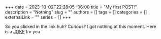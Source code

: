 +++ 
date = 2023-10-02T22:28:05+06:00
title = "My first POST!"
description = "Nothing"
slug = ""
authors = []
tags = []
categories = []
externalLink = ""
series = []
+++

So you clicked in the link huh? Curious? I got nothing at this moment.
Here is a [JOKE](https://random-puns.vercel.app/) for you